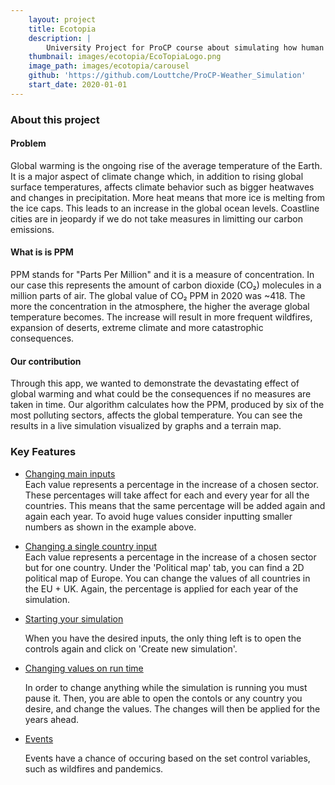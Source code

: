 ```yaml
---
    layout: project
    title: Ecotopia
    description: |
        University Project for ProCP course about simulating how human actions affect the Earth due to rising emissions of CO₂. This simulation includes map animation and graphs to show live statistics.
    thumbnail: images/ecotopia/EcoTopiaLogo.png
    image_path: images/ecotopia/carousel
    github: 'https://github.com/Louttche/ProCP-Weather_Simulation'
    start_date: 2020-01-01
---
```


### About this project

#### Problem

Global warming is the ongoing rise of the average temperature of the Earth. It is a major aspect of climate change which, in addition to rising global surface temperatures, affects climate behavior such as bigger heatwaves and changes in precipitation. More heat means that more ice is melting from the ice caps. This leads to an increase in the global ocean levels. Coastline cities are in jeopardy if we do not take measures in limitting our carbon emissions.

#### What is is PPM

PPM stands for "Parts Per Million" and it is a measure of concentration. In our case this represents the amount of carbon dioxide (CO₂) molecules in a million parts of air. The global value of CO₂ PPM in 2020 was ~418. The more the concentration in the atmosphere, the higher the average global temperature becomes. The increase will result in more frequent wildfires, expansion of deserts, extreme climate and more catastrophic consequences. 

#### Our contribution

Through this app, we wanted to demonstrate the devastating effect of global warming and what could be the consequences if no measures are taken in time. Our algorithm calculates how the PPM, produced by six of the most polluting sectors, affects the global temperature. You can see the results in a live simulation visualized by graphs and a terrain map. 

### Key Features

- <ins>Changing main inputs</ins>
    <br>
    Each value represents a percentage in the increase of a chosen sector. These percentages will take affect for each and every year for all the countries. This means that the same percentage will be added again and again each year. To avoid huge values consider inputting smaller numbers as shown in the example above.

- <ins>Changing a single country input</ins>
    <br>
    Each value represents a percentage in the increase of a chosen sector but for one country. Under the 'Political map' tab, you can find a 2D political map of Europe. You can change the values of all countries in the EU + UK. Again, the percentage is applied for each year of the simulation.

- <ins>Starting your simulation</ins>

    When you have the desired inputs, the only thing left is to open the controls again and click on 'Create new simulation'.

- <ins>Changing values on run time</ins>

    In order to change anything while the simulation is running you must pause it. Then, you are able to open the contols or any country you desire, and change the values. The changes will then be applied for the years ahead.

- <ins>Events</ins>

    Events have a chance of occuring based on the set control variables, such as wildfires and pandemics.